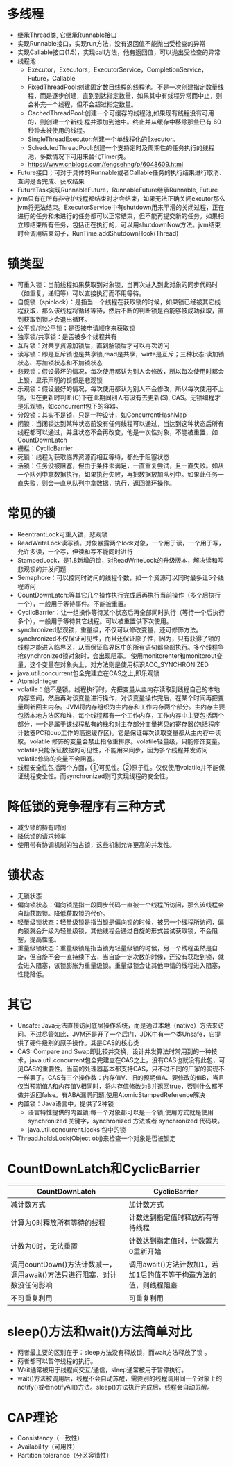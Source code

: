# 多线程
- 继承Thread类, 它继承Runnable接口
- 实现Runnable接口，实现run方法，没有返回值不能抛出受检查的异常
- 实现Callable接口(1.5)，实现call方法，他有返回值，可以抛出受检查的异常
- 线程池
  - Executor，Executors，ExecutorService，CompletionService，Future，Callable
  - FixedThreadPool:创建固定数目线程的线程池。不是一次创建指定数量线程，而是逐步创建，直到到达指定数量，如果其中有线程异常而中止，则会补充一个线程，但不会超过指定数量。
  - CachedThreadPool:创建一个可缓存的线程池,如果现有线程没有可用的，则创建一个新线 程并添加到池中。终止并从缓存中移除那些已有 60 秒钟未被使用的线程。
  - SingleThreadExecutor:创建一个单线程化的Executor。
  - ScheduledThreadPool:创建一个支持定时及周期性的任务执行的线程池，多数情况下可用来替代Timer类。
  - https://www.cnblogs.com/fengsehng/p/6048609.html
- Future接口；可对于具体的Runnable或者Callable任务的执行结果进行取消、查询是否完成、获取结果
- FutureTask实现RunnableFuture，RunnableFuture继承Runnable, Future
- jvm只有在所有非守护线程都结束时才会结束，如果无法正确关闭excutor那么jvm将无法结束。ExecutorService中有shutdown用来平滑的关闭过程，正在进行的任务和未进行的任务都可以正常结束，但不能再提交新的任务。如果相立即结束所有任务，包括正在执行的，可以用shutdownNow方法。jvm结束时会调用结束勾子，RunTime.addShutdownHook(Thread)
# 锁类型
- 可重入锁：当前线程如果获取到对象锁，当再次进入到此对象的同步代码时（如重复，递归等）可以直接执行而不用等待。
- 自旋锁（spinlock）：是指当一个线程在获取锁的时候，如果锁已经被其它线程获取，那么该线程将循环等待，然后不断的判断锁是否能够被成功获取，直到获取到锁才会退出循环。
- 公平锁/非公平锁；是否按申请顺序来获取锁
- 独享锁/共享锁：是否被多个线程共有
- 互斥锁：对共享资源加锁后，直到解锁后才可以再次访问
- 读写锁：即是互斥锁也是共享锁,read是共享，wirte是互斥；三种状态:读加锁状态、写加锁状态和不加锁状态
- 悲观锁：假设最坏的情况，每次使用都认为别人会修改，所以每次使用时都会上锁，显示声明的锁都是悲观锁
- 乐观锁：假设最好的情况，每次使用都认为别人不会修改，所以每次使用不上锁，但在更新时判断(C)下在此期间别人有没有去更新(S), CAS。无锁编程才是乐观锁，如concurrent包下的容器。
- 分段锁：其实不是锁，只是一种设计，如ConcurrentHashMap
- 闭锁：当闭锁达到某种状态前没有任何线程可以通过，当达到这种状态后所有线程都可以通过，并且状态不会再改变，他是一次性对象，不能被重置，如CountDownLatch
- 栅栏：CyclicBarrier
- 死锁：线程为获取临界资源而相互等待，都处于阻塞状态
- 活锁：任务没被阻塞，但由于条件未满足，一直重复尝试，且一直失败。如从一个队列中拿数据执行，如果执行失败，再把数据放加队列中。如果此任务一直失败，则会一直从队列中拿数据，执行，返回循环操作。
# 常见的锁
- ReentrantLock可重入锁，悲观锁
- ReadWriteLock读写锁。对象暴露两个lock对象，一个用于读，一个用于写，允许多读，一个写，但读和写不能同时进行
- StampedLock，是1.8新增的锁，对ReadWriteLock的升级版本，解决读和写悲观锁的并发问题
- Semaphore：可以控同时访问的线程个数，如一个资源可以同时最多让5个线程访问
- CountDownLatch:等其它几个操作执行完成后再执行当前操作（多个后执行一个），一般用于等待事件。不能被重置。
- CyclicBarrier：让一组操作等待某个状态后再全部同时执行（等待一个后执行多个），一般用于等待其它线程。可以被重置供下次使用。
- synchronized悲观锁，重量级，不仅可以修改变量，还可修饰方法。synchronized不仅保证可见性，而且还保证原子性，因为，只有获得了锁的线程才能进入临界区，从而保证临界区中的所有语句都全部执行。多个线程争抢synchronized锁对象时，会出现阻塞。 使用monitorenter和monitorout变量，这个变量在对象头上，对方法则是使用标识ACC_SYNCHRONIZED
- java.util.concurrent包全完建立在CAS之上,即乐观锁
- AtomicInteger
- volatile：他不是锁。线程执行时，先把变量从主内存读取到线程自己的本地内存空间，然后再对该变量进行操作，对该变量操作完后，在某个时间再把变量刷新回主内存。JVM将内存组织为主内存和工作内存两个部分。主内存主要包括本地方法区和堆，每个线程都有一个工作内存，工作内存中主要包括两个部分，一个是属于该线程私有的栈和对主存部分变量拷贝的寄存器(包括程序计数器PC和cup工作的高速缓存区)。它是保证每次读取变量都从主内存中读取。volatile 修饰的变量会禁止指令重排序。volatile轻量级，只能修饰变量。volatile只能保证数据的可见性，不能用来同步，因为多个线程并发访问volatile修饰的变量不会阻塞。
- 线程安全性包括两个方面，①可见性。②原子性。仅仅使用volatile并不能保证线程安全性。而synchronized则可实现线程的安全性。
# 降低锁的竞争程序有三种方式
- 减少锁的持有时间
- 降低锁的请求频率
- 使用带有协调机制的独占锁，这些机制允许更高的并发性。
# 锁状态
- 无锁状态
- 偏向锁状态：偏向锁是指一段同步代码一直被一个线程所访问，那么该线程会自动获取锁。降低获取锁的代价。
- 轻量级锁状态：轻量级锁是指当锁是偏向锁的时候，被另一个线程所访问，偏向锁就会升级为轻量级锁，其他线程会通过自旋的形式尝试获取锁，不会阻塞，提高性能。
- 重量级锁状态：重量级锁是指当锁为轻量级锁的时候，另一个线程虽然是自旋，但自旋不会一直持续下去，当自旋一定次数的时候，还没有获取到锁，就会进入阻塞，该锁膨胀为重量级锁。重量级锁会让其他申请的线程进入阻塞，性能降低。
# 其它
- Unsafe: Java无法直接访问底层操作系统，而是通过本地（native）方法来访问。不过尽管如此，JVM还是开了一个后门，JDK中有一个类Unsafe，它提供了硬件级别的原子操作。其是CAS的核心类
- CAS: Compare and Swap即比较并交换，设计并发算法时常用到的一种技术，java.util.concurrent包全完建立在CAS之上，没有CAS也就没有此包，可见CAS的重要性。当前的处理器基本都支持CAS，只不过不同的厂家的实现不一样罢了。CAS有三个操作数：内存值V、旧的预期值A、要修改的值B，当且仅当预期值A和内存值V相同时，将内存值修改为B并返回true，否则什么都不做并返回false。有ABA漏洞问题,使用AtomicStampedReference解决
- 内置锁：Java语言中，提供了2种锁
  - 语言特性提供的内置锁:每一个对象都可以是一个锁,使用方式就是使用 synchronized 关键字，synchronized 方法或者 synchronized 代码块。
  - java.util.concurrent.locks 包中的锁
- Thread.holdsLock(Object obj)来检查一个对象是否被锁定
# CountDownLatch和CyclicBarrier
| CountDownLatch | CyclicBarrier |
| ------ | ------ |
| 减计数方式 | 	加计数方式 |
| 计算为0时释放所有等待的线程 | 计数达到指定值时释放所有等待线程 |
| 计数为0时，无法重置 | 计数达到指定值时，计数置为0重新开始 |
| 调用countDown()方法计数减一，调用await()方法只进行阻塞，对计数没任何影响 | 调用await()方法计数加1，若加1后的值不等于构造方法的值，则线程阻塞 |
| 不可重复利用 | 可重复利用 |
# sleep()方法和wait()方法简单对比
- 两者最主要的区别在于：sleep方法没有释放锁，而wait方法释放了锁 。
- 两者都可以暂停线程的执行。
- Wait通常被用于线程间交互/通信，sleep通常被用于暂停执行。
- wait()方法被调用后，线程不会自动苏醒，需要别的线程调用同一个对象上的notify()或者notifyAll()方法。sleep()方法执行完成后，线程会自动苏醒。
# CAP理论
- Consistency（一致性）
- Availability（可用性）
- Partition tolerance（分区容错性）
